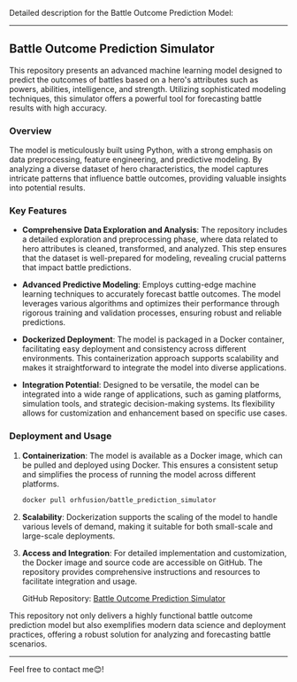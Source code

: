 Detailed description for the Battle Outcome Prediction Model:

---

## Battle Outcome Prediction Simulator

This repository presents an advanced machine learning model designed to predict the outcomes of battles based on a hero's attributes such as powers, abilities, intelligence, and strength. Utilizing sophisticated modeling techniques, this simulator offers a powerful tool for forecasting battle results with high accuracy.

### Overview

The model is meticulously built using Python, with a strong emphasis on data preprocessing, feature engineering, and predictive modeling. By analyzing a diverse dataset of hero characteristics, the model captures intricate patterns that influence battle outcomes, providing valuable insights into potential results.

### Key Features

- **Comprehensive Data Exploration and Analysis**: The repository includes a detailed exploration and preprocessing phase, where data related to hero attributes is cleaned, transformed, and analyzed. This step ensures that the dataset is well-prepared for modeling, revealing crucial patterns that impact battle predictions.

- **Advanced Predictive Modeling**: Employs cutting-edge machine learning techniques to accurately forecast battle outcomes. The model leverages various algorithms and optimizes their performance through rigorous training and validation processes, ensuring robust and reliable predictions.

- **Dockerized Deployment**: The model is packaged in a Docker container, facilitating easy deployment and consistency across different environments. This containerization approach supports scalability and makes it straightforward to integrate the model into diverse applications.

- **Integration Potential**: Designed to be versatile, the model can be integrated into a wide range of applications, such as gaming platforms, simulation tools, and strategic decision-making systems. Its flexibility allows for customization and enhancement based on specific use cases.

### Deployment and Usage

1. **Containerization**: The model is available as a Docker image, which can be pulled and deployed using Docker. This ensures a consistent setup and simplifies the process of running the model across different platforms.

   ```bash
   docker pull orhfusion/battle_prediction_simulator
   ```

2. **Scalability**: Dockerization supports the scaling of the model to handle various levels of demand, making it suitable for both small-scale and large-scale deployments.

3. **Access and Integration**: For detailed implementation and customization, the Docker image and source code are accessible on GitHub. The repository provides comprehensive instructions and resources to facilitate integration and usage.

   GitHub Repository: [Battle Outcome Prediction Simulator](https://github.com/OrhFusion/Battle-Predication-Simulator-Model.git)

This repository not only delivers a highly functional battle outcome prediction model but also exemplifies modern data science and deployment practices, offering a robust solution for analyzing and forecasting battle scenarios.

---

Feel free to contact me😊!
